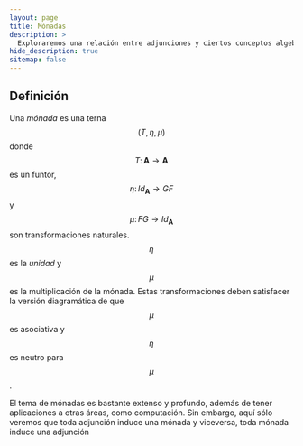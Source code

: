 ```yaml
---
layout: page
title: Mónadas
description: >
  Exploraremos una relación entre adjunciones y ciertos conceptos algebraicos
hide_description: true
sitemap: false
---
```


## Definición
Una *mónada* es una terna $$(T,\eta,\mu)$$ donde $$T\colon\mathbf{A}\to\mathbf{A}$$ es un funtor, 
$$\eta\colon Id_{\mathbf{A}}\to GF$$ y $$\mu\colon FG\to Id_{\mathbf{A}}$$ son transformaciones naturales. $$\eta$$ es la *unidad* y $$\mu$$ es la multiplicación de la mónada. Estas transformaciones deben satisfacer la versión diagramática de que $$\mu$$ es asociativa y $$\eta$$ es neutro para $$\mu$$.

El tema de mónadas es bastante extenso y profundo, además de tener aplicaciones a otras áreas, como computación. Sin embargo, aquí sólo veremos que toda adjunción induce una mónada y viceversa, toda mónada induce una adjunción

